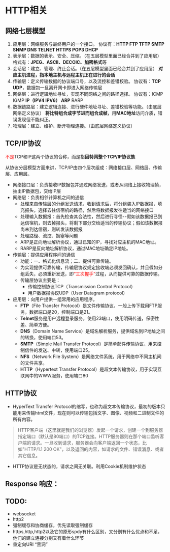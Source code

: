 # HTTP相关



## 网络七层模型

1. 应用层：网络服务与最终用户的一个接口。
   协议有：**HTTP FTP TFTP SMTP SNMP DNS TELNET HTTPS POP3 DHCP**
2. 表示层：数据的表示、安全、压缩。（在五层模型里面已经合并到了应用层）
   格式有：**JPEG、ASCll、DECOIC、加密格式**等
3. 会话层：建立、管理、终止会话。（在五层模型里面已经合并到了应用层）
   **对应主机进程，指本地主机与远程主机正在进行的会话**
4. 传输层：定义传输数据的协议端口号，以及流控和差错校验。
   协议有：**TCP UDP**，数据包一旦离开网卡即进入网络传输层
5. 网络层：进行逻辑地址寻址，实现不同网络之间的路径选择。
   协议有：ICMP IGMP **IP（IPV4 IPV6） ARP** RARP
6. 数据链路层：建立逻辑连接、进行硬件地址寻址、差错校验等功能。（由底层网络定义协议）
   **将比特组合成字节进而组合成帧**，用**MAC地址**访问介质，错误发现但不能纠正。
7. 物理层：建立、维护、断开物理连接。（由底层网络定义协议）

## TCP/IP协议

<span style='color:red'>不是</span>TCP和IP这两个协议的合称，而是指**因特网整个TCP/IP协议族**

从协议分层模型方面来讲，TCP/IP由四个层次组成：网络接口层、网络层、传输层、应用层。

- 网络接口层：负责接收IP数据包并通过网络发送，或者从网络上接收物理帧，抽出IP数据包，交给IP层
- 网络层：负责相邻计算机之间的通信
  - 处理来自传输层的分组发送请求，收到请求后，将分组装入IP数据报，填充报头，选择去往信宿机的路径，然后将数据报发往适当的网络接口
  - 处理输入数据报：首先检查其合法性，然后进行寻径--假如该数据报已到达信宿机，则去掉报头，将剩下部分交给适当的传输协议；假如该数据报尚未到达信宿，则转发该数据报
  - 处理路径、流控、拥塞等问题
  - ARP是正向地址解析协议，通过已知的IP，寻找对应主机的MAC地址。
  - RARP是反向地址解析协议，通过MAC地址确定IP地址。
- 传输层：提供应用程序间的通信
  - 功能：一、格式化信息流；二、提供可靠传输。
  - 为实现提供可靠传输，传输层协议规定接收端必须发回确认，并且假如分组丢失，必须重新发送，即<span style='color:red'>“三次握手”</span>过程，从而提供可靠的数据传输。
  - 传输层协议主要是：
    - 传输控制协议TCP（Transmission Control Protocol）
    - 用户数据报协议UDP（User Datagram protocol）
- 应用层：向用户提供一组常用的应用程序。
  - **FTP**（File Transfer Protocol）是文件传输协议，一般上传下载用FTP服务，数据端口是20，控制端口是21。
  - **Telnet**服务是用户远程登录服务，使用23端口，使用明码传送，保密性差、简单方便。
  - **DNS**（Domain Name Service）是域名解析服务，提供域名到IP地址之间的转换，使用端口53。
  - **SMTP**（Simple Mail Transfer Protocol）是简单邮件传输协议，用来控制信件的发送、中转，使用端口25。
  - **NFS**（Network File System）是网络文件系统，用于网络中不同主机间的文件共享。
  - **HTTP**（Hypertext Transfer Protocol）是超文本传输协议，用于实现互联网中的WWW服务，使用端口80



## HTTP协议

- HyperText Transfer Protocol的缩写，也称为超文本传输协议，最初的版本只能用来传输html文件，现在则可以传输包括文字、图像、视频和二进制文件的所有内容。

> HTTP客户端（这里就是我们的浏览器）发起一个请求，创建一个到服务器指定端口（默认是80端口）的TCP连接。HTTP服务器则在那个端口监听客户端的请求。一旦收到请求，服务器会向客户端返回一个状态，比如"HTTP/1.1 200 OK"，以及返回的内容，如请求的文件、错误消息、或者其它信息。

- HTTP协议是无状态的，请求之间无关联。利用Cookie机制维护状态

  























## Response 响应：





























## TODO:

- websocket
- http2
- 强制缓存和协商缓存，优先读取强制缓存
- https,http,http2以及它的原形spdy有什么区别，又分别有什么优点和不足，他们的建立连接分别又有着什么环节
- 重定向URI “黑洞”





